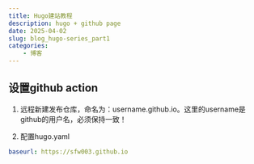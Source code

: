 ```yaml
---
title: Hugo建站教程
description: hugo + github page
date: 2025-04-02
slug: blog_hugo-series_part1
categories:
    - 博客
---
```


## 设置github action

1. 远程新建发布仓库，命名为：username.github.io。这里的username是github的用户名，必须保持一致！

2. 配置hugo.yaml

```yaml
baseurl: https://sfw003.github.io
```

